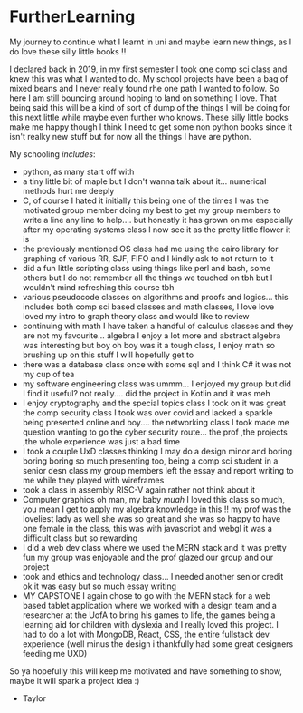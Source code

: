 # FurtherLearning
My journey to continue what I learnt in uni and maybe learn new things, as I do love these silly little books !!

I declared back in 2019, in my first semester I took one comp sci class and knew this was what I wanted to do. My school projects have been a bag of mixed beans and I never really found rhe one path I wanted to follow. So here I am still bouncing around hoping to land on something I love. That being said this will be a kind of sort of dump of the things I will be doing for this next little while maybe even further who knows. These silly little books make me happy though I think I need to get some non python books since it isn't realky new stuff but for now all the things I have are python.

My schooling *includes*:
- python, as many start off with
- a tiny little bit of maple but I don't wanna talk about it... numerical methods hurt me deeply
- C, of course I hated it initially this being one of the times I was the motivated group member doing my best to get my group members to write a line any line to help.... but honestly it has grown on me especially after my operating systems class I now see it as the pretty little flower it is
- the previously mentioned OS class had me using the cairo library for graphing of various RR, SJF, FIFO and I kindly ask to not return to it 
- did a fun little scripting class using things like perl and bash, some others but I do not remember all the things we touched on tbh but I wouldn't mind refreshing this course tbh
- various pseudocode classes on algorithms and proofs and logics... this includes both comp sci based classes and math classes, I love love loved my intro to graph theory class and would like to review 
- continuing with math I have taken a handful of calculus classes and they are not my favourite... algebra I enjoy a lot more and abstract algebra was interesting but boy oh boy was it a tough class, I enjoy math so brushing up on this stuff I will hopefully get to
- there was a database class once with some sql and I think C# it was not my cup of tea 
- my software engineering class was ummm... I enjoyed my group but did I find it useful? not really.... did the project in Kotlin and it was meh 
- I enjoy cryptography and the special topics class I took on it was great the comp security class I took was over covid and lacked a sparkle being presented online and boy.... the networking class I took made me question wanting to go the cyber security route... the prof ,the projects ,the whole experience was just a bad time 
- I took a couple UxD classes thinking I may do a design minor and boring boring boring so much presenting too, being a comp sci student in a senior desn class my group members left the essay and report writing to me while they played with wireframes
- took a class in assembly RISC-V again rather not think about it 
- Computer graphics oh man, my baby *muah* I loved this class so much, you mean I get to apply my algebra knowledge in this !! my prof was the loveliest lady as well she was so great and she was so happy to have one female in the class, this was with javascript and webgl it was a difficult class but so rewarding 
- I did a web dev class where we used the MERN stack and it was pretty fun my group was enjoyable and the prof glazed our group and our project
- took and ethics and technology class... I needed another senior credit ok it was easy but so much essay writing
- MY CAPSTONE I again chose to go with the MERN stack for a web based tablet application where we worked with a design team and a researcher at the UofA to bring his games to life, the games being a learning aid for children with dyslexia and I really loved this project. I had to do a lot with MongoDB, React, CSS, the entire fullstack dev experience (well minus the design i thankfully had some great designers feeding me UXD)

So ya hopefully this will keep me motivated and have something to show, maybe it will spark a project idea :)

- Taylor 
